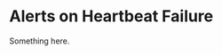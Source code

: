 [title]: # (Alerts on Heartbeat Failure)
[tags]: # (XXX)
[priority]: # (4164)
# Alerts on Heartbeat Failure
Something here.
